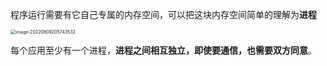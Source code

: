 程序运行需要有它自己专属的内存空间，可以把这块内存空间简单的理解为**进程**

<img src="http://mdrs.yuanjin.tech/img/202208092057573.png" alt="image-20220809205743532" style="zoom:50%;" />

每个应用至少有一个进程，**进程之间相互独立，即使要通信，也需要双方同意**。
